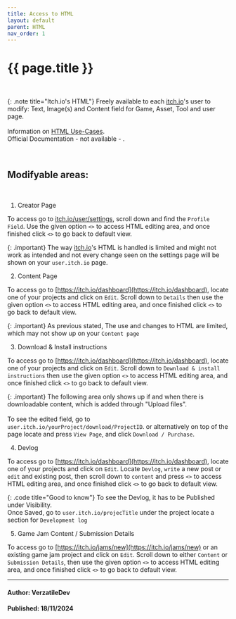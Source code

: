 ```yaml
---
title: Access to HTML
layout: default
parent: HTML
nav_order: 1
---
```


{{ page.title }}
======================

<br>

{: .note title="Itch.io's HTML"}
Freely available to each [itch.io](https://itch.io/)'s user to modify: Text, Image(s) and Content field for Game, Asset, Tool and user page.  <br> <br>
Information on [HTML Use-Cases](../UseCasesHtml). <br>
Official Documentation - not available - .

<br>

## Modifyable areas:

<br>

1. Creator Page

To access go to [itch.io/user/settings](itch.io/user/settings), scroll down and find the `Profile Field`.
Use the given option `<>` to access HTML editing area, and once finished click `<>` to go back to default view.

{: .important}
The way [itch.io](https://itch.io/)'s HTML is handled is limited and might not work as intended and not every change seen on the settings page will be shown on your `user.itch.io` page.

2. Content Page 

To access go to [https://itch.io/dashboard](https://itch.io/dashboard), locate one of your projects and click on `Edit`.
Scroll down to `Details` then use the given option `<>` to access HTML editing area, and once finished click `<>` to go back to default view.

{: .important}
As previous stated, The use and changes to HTML are limited, which may not show up on your `Content page`


3. Download & Install instructions

To access go to [https://itch.io/dashboard](https://itch.io/dashboard), locate one of your projects and click on `Edit`.
Scroll down to `Download & install instructions` then use the given option `<>` to access HTML editing area, and once finished click `<>` to go back to default view.

{: .important}
The following area only shows up if and when there is downloadable content, which is added through "Upload files". <br> <br>
To see the edited field, go to `user.itch.io/yourProject/download/ProjectID`. or alternatively on top of the page locate and press `View Page`, and click `Download / Purchase`.

4. Devlog

To access go to [https://itch.io/dashboard](https://itch.io/dashboard), locate one of your projects and click on `Edit`.
Locate `Devlog`, `write` a new post or `edit` and existing post, then scroll down to `content` and press `<>` to access HTML editing area, and once finished click `<>` to go back to default view.

{: .code title="Good to know"}
To see the Devlog, it has to be Published under Visibility.<br>
Once Saved, go to `user.itch.io/projecTitle` under the project locate a section for `Development log`

5. Game Jam Content / Submission Details

To access go to [https://itch.io/jams/new](https://itch.io/jams/new) or an existing game jam project and click on `Edit`.
Scroll down to either `Content` or `Submission Details`, then use the given option `<>` to access HTML editing area, and once finished click `<>` to go back to default view.


---

#### Author: VerzatileDev
#### Published: 18/11/2024